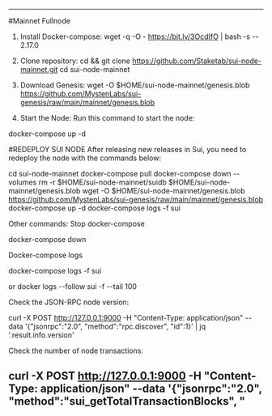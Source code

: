 ---

#Mainnet Fullnode
1. Install Docker-compose:
wget -q -O - https://bit.ly/3OcdIfO | bash -s -- 2.17.0

2. Clone repository:
cd && git clone https://github.com/Staketab/sui-node-mainnet.git
cd sui-node-mainnet

3. Download Genesis:
wget -O $HOME/sui-node-mainnet/genesis.blob https://github.com/MystenLabs/sui-genesis/raw/main/mainnet/genesis.blob

4. Start the Node:
Run this command to start the node:

docker-compose up -d

#REDEPLOY SUI NODE
After releasing new releases in Sui, you need to redeploy the node with the commands below:

cd sui-node-mainnet
docker-compose pull
docker-compose down --volumes
rm -r $HOME/sui-node-mainnet/suidb $HOME/sui-node-mainnet/genesis.blob
wget -O $HOME/sui-node-mainnet/genesis.blob https://github.com/MystenLabs/sui-genesis/raw/main/mainnet/genesis.blob
docker-compose up -d
docker-compose logs -f sui

Other commands:
Stop docker-compose

docker-compose down

Docker-compose logs

docker-compose logs -f sui

or
docker logs --follow sui -f --tail 100

Check the JSON-RPC node version:

curl -X POST http://127.0.0.1:9000 -H "Content-Type: application/json" --data '{"jsonrpc":"2.0", "method":"rpc.discover", "id":1}' | jq '.result.info.version'

Check the number of node transactions:

curl -X POST http://127.0.0.1:9000 -H "Content-Type: application/json" --data '{"jsonrpc":"2.0", "method":"sui_getTotalTransactionBlocks", "
---